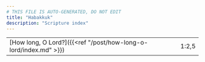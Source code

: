 ```yaml
---
# THIS FILE IS AUTO-GENERATED, DO NOT EDIT
title: "Habakkuk"
description: "Scripture index"
---
```


| | |
| --- | --- |
| [How long, O Lord?]({{<ref "/post/how-long-o-lord/index.md" >}}) | 1:2,5 |
